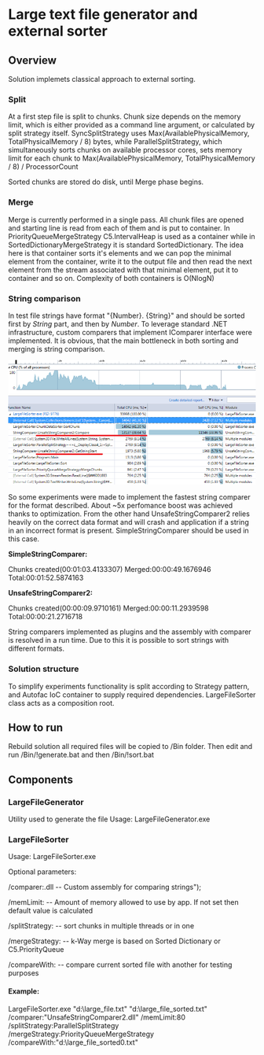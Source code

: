 # Large text file generator and external sorter 

## Overview
Solution implemets classical approach to external sorting. 
### Split
At a first step file is split to chunks. Chunk size depends on the memory limit, which is either provided as a command line argument, or calculated by split strategy itself. SyncSplitStrategy uses Max(AvailablePhysicalMemory, TotalPhysicalMemory / 8) bytes, while ParallelSplitStrategy, which simultaneously sorts chunks on available processor cores, sets memory limit for each chunk to Max(AvailablePhysicalMemory, TotalPhysicalMemory / 8) / ProcessorCount

Sorted chunks are stored do disk, until Merge phase begins.

### Merge
Merge is currently performed in a single pass. All chunk files are opened and starting line is read from each of them and is put to container. In PriorityQueueMergeStrategy C5.IntervalHeap is used as a container while in SortedDictionaryMergeStrategy it is standard SortedDictionary. The idea here is that container sorts it's elements and we can pop the minimal element from the container, write it to the output file and then read the next element from the stream associated with that minimal element, put it to container and so on.
Complexity of both containers is O(NlogN)

### String comparison
In test file strings have format "{Number}. {String}" and should be sorted first by _String_ part, and then by _Number_. To leverage standard .NET infrastructure, custom comparers that implement IComparer<string> interface were implemented. It is obvious, that the main bottleneck in both sorting and merging is string comparison. 

![Profiling results](profiling.png)

So some experiments were made to implement the fastest string comparer for the format described. About ~5x perfomance boost was achieved thanks to optimization. From the other hand UnsafeStringComparer2 relies heavily on the correct data format and will crash and application if a string in an incorrect format is present. SimpleStringComparer should be used in this case. 

**SimpleStringComparer:**

Chunks created(00:01:03.4133307)
Merged:00:00:49.1676946
Total:00:01:52.5874163

**UnsafeStringComparer2:**

Chunks created(00:00:09.9710161)
Merged:00:00:11.2939598
Total:00:00:21.2716718

String comparers implemented as plugins and the assembly with comparer is resolved in a run time. Due to this it is possible to sort strings with different formats. 

### Solution structure
To simplify experiments functionality is split according to Strategy pattern, and Autofac IoC container to supply required dependencies. LargeFileSorter class acts as a composition root.


## How to run
Rebuild solution all required files will be copied to /Bin folder. Then edit and run /Bin/!generate.bat and then /Bin/!sort.bat


## Components

### LargeFileGenerator
Utility used to generate the file
Usage: LargeFileGenerator.exe <path to generated file> <desired file size in megabytes>

### LargeFileSorter
Usage: LargeFileSorter.exe <path to source file> <path to destination file>

Optional parameters:

/comparer:<comparer>.dll -- Custom assembly for comparing strings");

/memLimit:<number in megabytes> -- Amount of memory allowed to use by app. If not set then default value is calculated

/splitStrategy:<SyncSplitStrategy or ParallelSplitStrategy> -- sort chunks in multiple threads or in one

/mergeStrategy:<PriorityQueueMergeStrategy or SortedDictionaryMergeStrategy> -- k-Way merge is based on Sorted Dictionary or C5.PriorityQueue

/compareWith:<path to another file> -- compare current sorted file with another for testing purposes


#### Example:

LargeFileSorter.exe "d:\large_file.txt" "d:\large_file_sorted.txt" /comparer:"UnsafeStringComparer2.dll" /memLimit:80 /splitStrategy:ParallelSplitStrategy /mergeStrategy:PriorityQueueMergeStrategy /compareWith:"d:\large_file_sorted0.txt"




